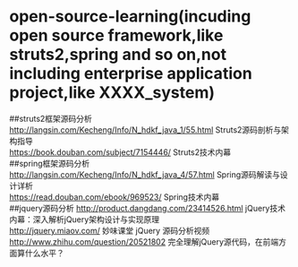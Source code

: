 # open-source-learning(incuding open source framework,like struts2,spring and so on,not including enterprise application project,like XXXX_system)
##struts2框架源码分析
http://langsin.com/Kecheng/Info/N_hdkf_java_1/55.html   Struts2源码剖析与架构指导<br>
https://book.douban.com/subject/7154446/                Struts2技术内幕<br>
##spring框架源码分析
http://langsin.com/Kecheng/Info/N_hdkf_java_4/57.html   Spring源码解读与设计详析<br>
https://read.douban.com/ebook/969523/                   Spring技术内幕<br>
##jquery源码分析
http://product.dangdang.com/23414526.html   jQuery技术内幕：深入解析jQuery架构设计与实现原理 <br>
http://jquery.miaov.com/                    妙味课堂 jQuery 源码分析视频<br>
http://www.zhihu.com/question/20521802      完全理解jQuery源代码，在前端方面算什么水平？<br>
